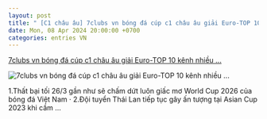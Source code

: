 ```yaml
---
layout: post
title: " [C1 châu âu] 7clubs vn bóng đá cúp c1 châu âu giải Euro-TOP 10 kênh nhiều ..."
date: Mon, 08 Apr 2024 20:00:00 +0700
categories: entries VN
---
```

[7clubs vn bóng đá cúp c1 châu âu giải Euro-TOP 10 kênh nhiều ...](https://sjc.com.vn/?aorq8.xml)

![7clubs vn bóng đá cúp c1 châu âu giải Euro-TOP 10 kênh nhiều ...](https://sjc.com.vn/images/9_hinh/trang-suc-cuoi.jpg)

1.Thất bại tối 26/3 gần như sẽ chấm dứt luôn giấc mơ World Cup 2026 của bóng đá Việt Nam · 2.Đội tuyển Thái Lan tiếp tục gây ấn tượng tại Asian Cup 2023 khi cầm ...


